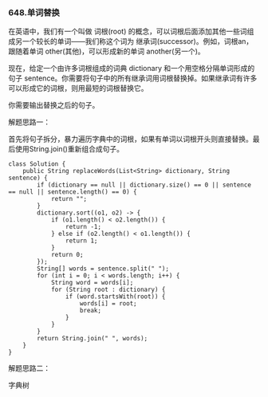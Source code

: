 ### 648.单词替换

在英语中，我们有一个叫做 词根(root) 的概念，可以词根后面添加其他一些词组成另一个较长的单词——我们称这个词为 继承词(successor)。例如，词根an，跟随着单词 other(其他)，可以形成新的单词 another(另一个)。

现在，给定一个由许多词根组成的词典 dictionary 和一个用空格分隔单词形成的句子 sentence。你需要将句子中的所有继承词用词根替换掉。如果继承词有许多可以形成它的词根，则用最短的词根替换它。

你需要输出替换之后的句子。


解题思路一：

首先将句子拆分，暴力遍历字典中的词根，如果有单词以词根开头则直接替换。最后使用String.join()重新组合成句子。

```
class Solution {
    public String replaceWords(List<String> dictionary, String sentence) {
        if (dictionary == null || dictionary.size() == 0 || sentence == null || sentence.length() == 0) {
            return "";
        }
        dictionary.sort((o1, o2) -> {
            if (o1.length() < o2.length()) {
                return -1;
            } else if (o2.length() < o1.length()) {
                return 1;
            }
            return 0;
        });
        String[] words = sentence.split(" ");
        for (int i = 0; i < words.length; i++) {
            String word = words[i];
            for (String root : dictionary) {
                if (word.startsWith(root)) {
                    words[i] = root;
                    break;
                }
            }
        }
        return String.join(" ", words);
    }
}

```

解题思路二：

字典树